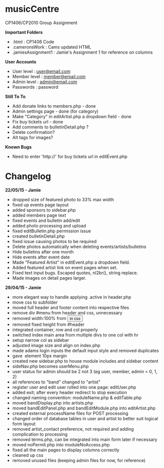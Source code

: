 musicCentre
===========
CP1406/CP2010 Group Assignment

**Important Folders**
- .html : CP1406 Code
- .cameronsWork : Cams updated HTML
- .jamiesAssignment1 : Jamie's Assignment 1 for reference on columns

**User Accounts**
- User level : user@email.com
- Member level : member@email.com
- Admin level : admin@email.com
- Passwords : password

**Still To To**
- Add donate links to members.php - done
- Admin settings page - done (for category)
- Make "Category" in editArtist.php a dropdown field - done
- Fix buy tickets url - done
- Add comments to bulletinDetail.php ?
- Delete confirmation?
- Alt tags for images?


**Known Bugs**
- Need to enter 'http://' for buy tickets url in editEvent.php


Changelog
=========

**22/05/15 - Jamie**

- dropped size of featured photo to 33% max width
- fixed up events page layout
- added sponsors to sidebar.php
- added members page text
- fixed events and bulletin add/edit
- added photo processing and upload
- fixed editBulletin.php permission issue
- created bulletinDetail.php
- fixed issue causing photos to be required
- Delete photos automatically when deleting events/artists/bulletins
- Hide bulletins after one month
- Hide events after event date
- Made "Featured Artist" in editEvent.php a dropdown field.
- Added featured artist link on event pages when set.
- Fixed text input bugs. Escaped quotes, nl2br(), string replace.
- Made images on detail pages larger.

**29/04/15 - Jamie**

- more elegant way to handle applying .active in header.php
- move css to subfolder
- moved full header and footer content into respective files
- remove div #menu from header and css, unnecessary
- removed width:100% from <button> in css
- removed fixed height from #header
- integrated container, row and col properly
- switched index main area from multiple divs to one col with hr
- setup narrow col as sidebar
- adjusted image size and align on index.php
- made adams login inputs the default input style and removed duplicates
- gave <img> element 10px margin
- created new sidebar.php to house module includes and sidebar content
- sideNav.php becomes userMenu.php
- user status for admin should be 2 not 3 (eg user, member, admin = 0, 1, 2)
- all references to "band" changed to "artist"
- register user and edit user rolled into one page: editUser.php
- added exit; after every header redirect to stop execution
- changed naming convention: moduleName.php & editTable.php
- moved bandDisplay.php into artists.php
- moved bandEditPanel.php and bandEditModule.php into editArtist.php
- created external processName files for POST processing
- changed order of database tables in user and artist to better suit logical form layout
- removed artist_contact preference, not required and adding complication to processing
- removed terms.php, can be integrated into main form later if necessary
- moved noPermit.php into moduleNoAccess.php
- fixed all the main pages to display columns correctly
- cleaned up css
- removed unused files (keeping admin files for now, for reference)